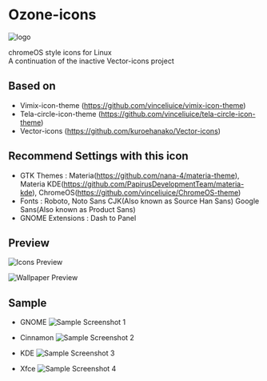 # Ozone-icons

![logo](project.png)

chromeOS style icons for Linux  
A continuation of the inactive Vector-icons project

## Based on

* Vimix-icon-theme (https://github.com/vinceliuice/vimix-icon-theme)
* Tela-circle-icon-theme (https://github.com/vinceliuice/tela-circle-icon-theme)
* Vector-icons (https://github.com/kuroehanako/Vector-icons)

## Recommend Settings with this icon

* GTK Themes : Materia(https://github.com/nana-4/materia-theme), Materia KDE(https://github.com/PapirusDevelopmentTeam/materia-kde), ChromeOS(https://github.com/vinceliuice/ChromeOS-theme)
* Fonts : Roboto, Noto Sans CJK(Also known as Source Han Sans) Google Sans(Also known as Product Sans)
* GNOME Extensions : Dash to Panel

## Preview

![Icons Preview](preview/preview-icons.png)

![Wallpaper Preview](preview/preview-wallpapers.png)

## Sample

* GNOME
![Sample Screenshot 1](screenshots/screenshot-gnome.png)

* Cinnamon
![Sample Screenshot 2](screenshots/screenshot-cinnamon.png)

* KDE
![Sample Screenshot 3](screenshots/screenshot-kde.png)

* Xfce
![Sample Screenshot 4](screenshots/screenshot-xfce.png)
